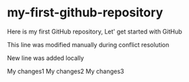 # my-first-github-repository
Here is my first GitHub repository, Let' get started with GitHub

This line was modified manually during conflict resolution

New line was added locally

My changes1
My changes2
My changes3
